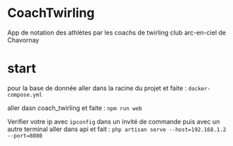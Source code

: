 # CoachTwirling
App de notation des athlètes par les coachs de twirling club arc-en-ciel de Chavornay


# start 
pour la base de donnée aller dans la racine du projet et faite :
```docker-compose.yml```

aller dasn coach_twirling et faite :
```npm run web```

Verifier votre ip avec ```ipconfig``` dans un invité de commande
puis avec un autre terminal aller dans api et fait :
```php artisan serve --host=192.168.1.2 --port=8080```